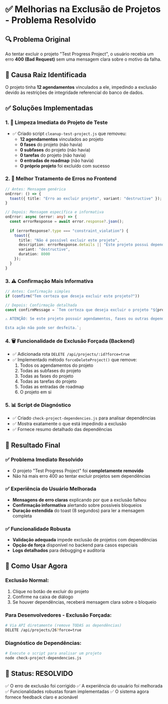 # ✅ Melhorias na Exclusão de Projetos - Problema Resolvido

## 🔍 **Problema Original**
Ao tentar excluir o projeto "Test Progress Project", o usuário recebia um erro **400 (Bad Request)** sem uma mensagem clara sobre o motivo da falha.

## 🎯 **Causa Raiz Identificada**
O projeto tinha **12 agendamentos** vinculados a ele, impedindo a exclusão devido às restrições de integridade referencial do banco de dados.

## ✅ **Soluções Implementadas**

### 1. **🧹 Limpeza Imediata do Projeto de Teste**
- ✅ Criado script `cleanup-test-project.js` que removeu:
  - **12 agendamentos** vinculados ao projeto
  - **0 fases** do projeto (não havia)
  - **0 subfases** do projeto (não havia)
  - **0 tarefas** do projeto (não havia)
  - **0 entradas de roadmap** (não havia)
  - **O próprio projeto** foi excluído com sucesso

### 2. **📝 Melhor Tratamento de Erros no Frontend**
```typescript
// Antes: Mensagem genérica
onError: () => {
  toast({ title: "Erro ao excluir projeto", variant: "destructive" });
}

// Depois: Mensagem específica e informativa
onError: async (error: any) => {
  const errorResponse = await error.response?.json();
  
  if (errorResponse?.type === "constraint_violation") {
    toast({ 
      title: "Não é possível excluir este projeto", 
      description: errorResponse.details || "Este projeto possui dependências que impedem sua exclusão.",
      variant: "destructive",
      duration: 8000
    });
  }
}
```

### 3. **⚠️ Confirmação Mais Informativa**
```typescript
// Antes: Confirmação simples
if (confirm("Tem certeza que deseja excluir este projeto?"))

// Depois: Confirmação detalhada
const confirmMessage = `Tem certeza que deseja excluir o projeto "${projectName}"?

⚠️ ATENÇÃO: Se este projeto possuir agendamentos, fases ou outras dependências, a exclusão será bloqueada.

Esta ação não pode ser desfeita.`;
```

### 4. **🗑️ Funcionalidade de Exclusão Forçada (Backend)**
- ✅ Adicionada rota `DELETE /api/projects/:id?force=true`
- ✅ Implementado método `forceDeleteProject()` que remove:
  1. Todos os agendamentos do projeto
  2. Todas as subfases do projeto
  3. Todas as fases do projeto
  4. Todas as tarefas do projeto
  5. Todas as entradas de roadmap
  6. O projeto em si

### 5. **📊 Script de Diagnóstico**
- ✅ Criado `check-project-dependencies.js` para analisar dependências
- ✅ Mostra exatamente o que está impedindo a exclusão
- ✅ Fornece resumo detalhado das dependências

## 🎯 **Resultado Final**

### ✅ **Problema Imediato Resolvido**
- O projeto "Test Progress Project" foi **completamente removido**
- Não há mais erro 400 ao tentar excluir projetos sem dependências

### ✅ **Experiência do Usuário Melhorada**
- **Mensagens de erro claras** explicando por que a exclusão falhou
- **Confirmação informativa** alertando sobre possíveis bloqueios
- **Duração estendida** do toast (8 segundos) para ler a mensagem completa

### ✅ **Funcionalidade Robusta**
- **Validação adequada** impede exclusão de projetos com dependências
- **Opção de força** disponível no backend para casos especiais
- **Logs detalhados** para debugging e auditoria

## 🚀 **Como Usar Agora**

### **Exclusão Normal:**
1. Clique no botão de excluir do projeto
2. Confirme na caixa de diálogo
3. Se houver dependências, receberá mensagem clara sobre o bloqueio

### **Para Desenvolvedores - Exclusão Forçada:**
```bash
# Via API diretamente (remove TODAS as dependências)
DELETE /api/projects/26?force=true
```

### **Diagnóstico de Dependências:**
```bash
# Execute o script para analisar um projeto
node check-project-dependencies.js
```

## 🎉 **Status: RESOLVIDO**
✅ O erro de exclusão foi corrigido
✅ A experiência do usuário foi melhorada
✅ Funcionalidades robustas foram implementadas
✅ O sistema agora fornece feedback claro e acionável
